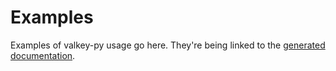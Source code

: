 # Examples

Examples of valkey-py usage go here. They're being linked to the [generated documentation](https://valkey-py.readthedocs.org).
